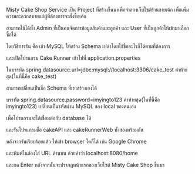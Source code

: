 Misty Cake Shop Service เป็น Project ที่สร้างขึ้นมาเพื่อจำลองเว็บไซต์ร้านขายเค้ก เพื่อเพิ่มความสะดวกสบายแก่ผู้ที่ต้องการจะสั่งซื้อเค้ก

สามารถใช้ได้ทั้ง Admin ที่เป็นคนจัดการข้อมูลสินค้าและลูกค้า และ User ที่เป็นลูกค้าให้เข้ามาเลือกซื้อได้ 

โดยวิธีการรัน คือ เข้า MySQL ให้สร้าง Schema เปล่าโดยใช้ชื่ออะไรก็ได้ตามที่ต้องการ 

และเปิดโปรแกรม Cake Runner เข้าไปที่ application.properties 

ในบรรทัด spring.datasource.url=jdbc:mysql://localhost:3306/cake_test คำท้ายสุด(ในที่นี้คือ cake_test) 

สามารถเปลี่ยนเป็นชื่อ Schema ที่เราสร้างเองได้ 

บรรทัด spring.datasource.password=imyingto123 คำท้ายสุด(ในที่นี้คือ imyingto123) เปลี่ยนเป็นรหัสผ่าน MySQL ของ local ของตนเอง 

เพื่อโปรแกรมจะได้เชื่อมต่อกับ database ได้ 

และรันโปรแกรมชื่อ cakeAPI และ cakeRunnerWeb ทั้งสองพร้อมกัน 

หลังจากรันเรียบร้อยแล้ว ให้เข้า browser ใดก็ได้ เช่น Google Chrome 

และพิมพ์ไนช่องใส่ URL ด้านบน ด้วยคำว่า  localhost:8080/home 

และกด Enter หลังจากนั้นจะปรากฎหน้าแรกของเว็บไซต์ Misty Cake Shop ขึ้นมา